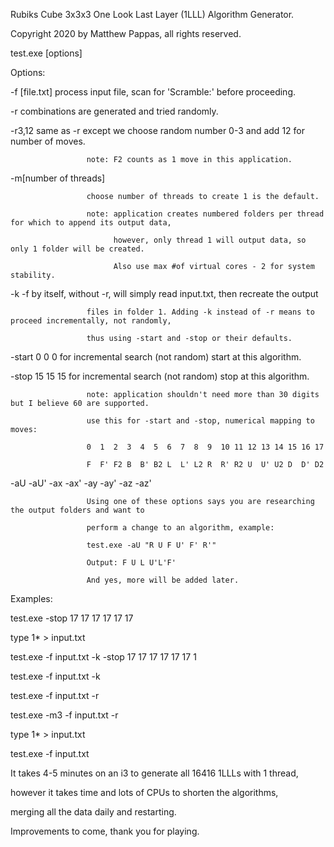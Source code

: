 Rubiks Cube 3x3x3 One Look Last Layer (1LLL) Algorithm Generator.

Copyright 2020 by Matthew Pappas, all rights reserved.

test.exe [options]

Options:

  -f [file.txt]      process input file, scan for 'Scramble:' before proceeding.
  
  -r                 combinations are generated and tried randomly.
  
  -r3,12             same as -r except we choose random number 0-3 and add 12 for number of moves.
  
                     note: F2 counts as 1 move in this application.
                     
  -m[number of threads]
  
                     choose number of threads to create 1 is the default.
                     
                     note: application creates numbered folders per thread for which to append its output data,
                     
                           however, only thread 1 will output data, so only 1 folder will be created.
                           
                           Also use max #of virtual cores - 2 for system stability.
                           
  -k                 -f by itself, without -r, will simply read input.txt, then recreate the output
  
                     files in folder 1. Adding -k instead of -r means to proceed incrementally, not randomly,
                     
                     thus using -start and -stop or their defaults.
                     
  -start 0 0 0       for incremental search (not random) start at this algorithm.
  
  -stop 15 15 15     for incremental search (not random) stop at this algorithm.
  
                     note: application shouldn't need more than 30 digits but I believe 60 are supported.
                     
                     use this for -start and -stop, numerical mapping to moves:
                     
                     0  1  2  3  4  5  6  7  8  9  10 11 12 13 14 15 16 17
                     
                     F  F' F2 B  B' B2 L  L' L2 R  R' R2 U  U' U2 D  D' D2
                     
  -aU -aU' -ax -ax' -ay -ay' -az -az'
  
                     Using one of these options says you are researching the output folders and want to
                     
                     perform a change to an algorithm, example:
                     
                     test.exe -aU "R U F U' F' R'"
                     
                     Output: F U L U'L'F'
                     
                     And yes, more will be added later.
                     
Examples:

  test.exe -stop 17 17 17 17 17 17
  
  type 1\* > input.txt
  
  test.exe -f input.txt -k -stop 17 17 17 17 17 17 1
  
  test.exe -f input.txt -k
  
  test.exe -f input.txt -r
  
  test.exe -m3 -f input.txt -r
  
  type 1\* > input.txt
  
  test.exe -f input.txt
  
  It takes 4-5 minutes on an i3 to generate all 16416 1LLLs with 1 thread,
  
  however it takes time and lots of CPUs to shorten the algorithms,
  
  merging all the data daily and restarting.
  
  Improvements to come, thank you for playing.
  


